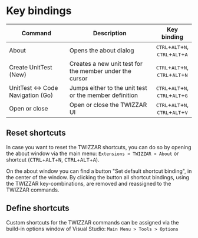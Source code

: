 <script setup lang="ts">
import DocImg from '../components/DocImg.vue'

// image source
import TwizzarResetShortcuts from './images/Twizzar_Reset_Shortcuts.png';
import TwizzarSetShortcuts from './images/Twizzar_Set_Shortcuts.png';
</script>

# Key bindings

| Command                         | Description                                             |                                         Key binding                                          |
| ------------------------------- | ------------------------------------------------------- | :------------------------------------------------------------------------------------------: |
| About                           | Opens the about dialog                                  | <kbd>CTRL</kbd>+<kbd>ALT</kbd>+<kbd>N</kbd>,<br> <kbd>CTRL</kbd>+<kbd>ALT</kbd>+<kbd>A</kbd> |
| Create UnitTest (New)           | Creates a new unit test for the member under the cursor | <kbd>CTRL</kbd>+<kbd>ALT</kbd>+<kbd>N</kbd>,<br> <kbd>CTRL</kbd>+<kbd>ALT</kbd>+<kbd>N</kbd> |
| UnitTest ↔ Code Navigation (Go) | Jumps either to the unit test or the member definition  | <kbd>CTRL</kbd>+<kbd>ALT</kbd>+<kbd>N</kbd>,<br> <kbd>CTRL</kbd>+<kbd>ALT</kbd>+<kbd>G</kbd> |
| Open or close                   | Open or close the TWIZZAR UI                            | <kbd>CTRL</kbd>+<kbd>ALT</kbd>+<kbd>N</kbd>,<br> <kbd>CTRL</kbd>+<kbd>ALT</kbd>+<kbd>V</kbd> |

## Reset shortcuts

In case you want to reset the TWIZZAR shortcuts, you can do so by opening the about window via the main menu: `Extensions > TWIZZAR > About` or shortcut (<kbd>CTRL</kbd>+<kbd>ALT</kbd>+<kbd>N</kbd>, <kbd>CTRL</kbd>+<kbd>ALT</kbd>+<kbd>A</kbd>).

<DocImg :src="TWIZZARResetShortcuts" alt="Reset the shortcuts to the default configuration in the about window."/>

On the about window you can find a button "Set default shortcut binding", in the center of the window. By clicking the button all shortcut bindings, using the TWIZZAR key-combinations, are removed and reassigned to the TWIZZAR commands.

## Define shortcuts

Custom shortcuts for the TWIZZAR commands can be assigned via the build-in options window of Visual Studio: `Main Menu > Tools > Options`

<DocImg :src="TwizzarSetShortcuts" alt="Open the options window of Visual Studio to set the TWIZZAR shortcuts."/>
